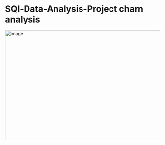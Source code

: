# SQl-Data-Analysis-Project charn analysis 

<img width="852" height="358" alt="image" src="https://github.com/user-attachments/assets/0c548e15-a50c-4181-83e2-2d8aa1008a31" />

